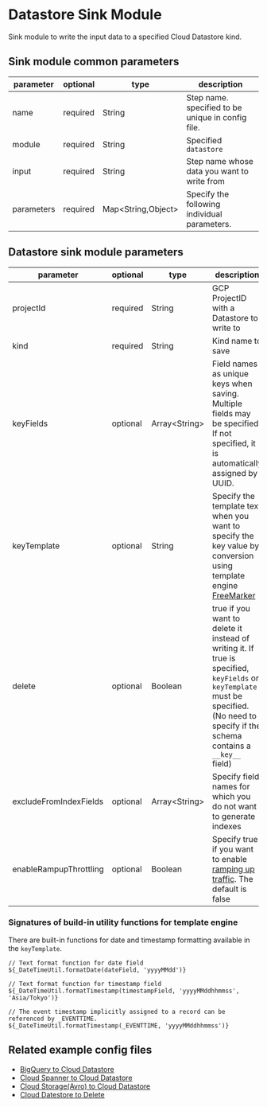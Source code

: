 # Datastore Sink Module

Sink module to write the input data to a specified Cloud Datastore kind.

## Sink module common parameters

| parameter | optional | type | description |
| --- | --- | --- | --- |
| name | required | String | Step name. specified to be unique in config file. |
| module | required | String | Specified `datastore` |
| input | required | String | Step name whose data you want to write from |
| parameters | required | Map<String,Object\> | Specify the following individual parameters. |

## Datastore sink module parameters

| parameter | optional | type | description |
| --- | --- | --- | --- |
| projectId | required | String | GCP ProjectID with a Datastore to write to |
| kind | required | String | Kind name to save |
| keyFields | optional | Array<String\> | Field names as unique keys when saving. Multiple fields may be specified. If not specified, it is automatically assigned by UUID. |
| keyTemplate | optional | String | Specify the template text when you want to specify the key value by conversion using template engine [FreeMarker](https://freemarker.apache.org/) |
| delete | optional | Boolean | true if you want to delete it instead of writing it. If true is specified, `keyFields` or `keyTemplate` must be specified. (No need to specify if the schema contains a `__key__` field) |
| excludeFromIndexFields | optional | Array<String\> | Specify field names for which you do not want to generate indexes |
| enableRampupThrottling | optional | Boolean | Specify true if you want to enable [ramping up traffic](https://cloud.google.com/datastore/docs/best-practices#ramping_up_traffic). The default is false |


### Signatures of build-in utility functions for template engine

There are built-in functions for date and timestamp formatting available in the `keyTemplate`.

```
// Text format function for date field
${_DateTimeUtil.formatDate(dateField, 'yyyyMMdd')}

// Text format function for timestamp field
${_DateTimeUtil.formatTimestamp(timestampField, 'yyyyMMddhhmmss', 'Asia/Tokyo')}

// The event timestamp implicitly assigned to a record can be referenced by _EVENTTIME.
${_DateTimeUtil.formatTimestamp(_EVENTTIME, 'yyyyMMddhhmmss')}
```

## Related example config files

* [BigQuery to Cloud Datastore](../../../../examples/bigquery-to-datastore.json)
* [Cloud Spanner to Cloud Datastore](../../../../examples/spanner-to-datastore.json)
* [Cloud Storage(Avro) to Cloud Datastore](../../../../examples/avro-to-datastore.json)
* [Cloud Datestore to Delete](../../../../examples/datastore-to-delete.json)
